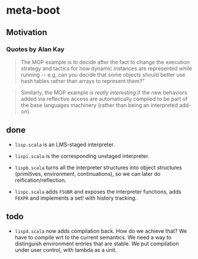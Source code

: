 # meta-boot

## Motivation

### Quotes by Alan Kay

> The MOP example is to decide after the fact to change the execution
> strategy and tactics for how dynamic instances are represented while
> running -- e.g, can you decide that some objects should better use
> hash tables rather than arrays to represent them?”

> Similarly, the MOP example is *really interesting* if the new
> behaviors added via reflective access are automatically compiled to
> be part of the base languages machinery (rather than being an
> interpreted add-on).

## done

- `lisp.scala` is an LMS-staged interpreter.

- `lispi.scala` is the corresponding unstaged interpreter.

- `lispb.scala` turns all the interpreter structures into object
  structures (primitives, environment, continuations), so we can later
  do reification/reflection.

- `lispc.scala` adds `FSUBR` and exposes the interpreter functions,
  adds `FEXPR` and implements a set! with history tracking.


## todo

- `lispd.scala` now adds compilation back. How do we achieve that? We
  have to compile wrt to the current semantics. We need a way to
  distinguish environment entries that are stable. We put compilation
  under user control, with lambda as a unit.
